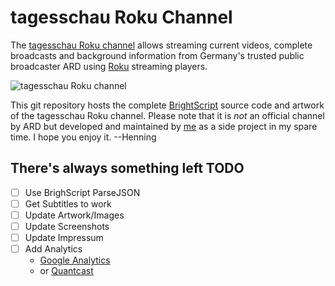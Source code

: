 tagesschau Roku Channel 
=======================

The [tagesschau Roku channel](https://www.roku.com/channels#!details/3517/tagesschau) allows streaming current videos, complete broadcasts and background information from Germany's trusted public broadcaster ARD using [Roku](http://www.roku.com) streaming players.

![tagesschau Roku channel](https://raw.githubusercontent.com/henningSaul/tagesschau-on-roku/master/channelstore-artwork/screenshots/AktuelleVideos.jpg)

This git repository hosts the complete [BrightScript](http://sdkdocs.roku.com/display/sdkdoc/BrightScript+Language+Reference) source code and artwork of the tagesschau Roku channel. Please note that it is *not* an official channel by ARD but developed and maintained by [me](https://github.com/henningSaul) as a side project in my spare time. I hope you enjoy it. --Henning

There's always something left TODO
-----------------------------
- [ ] Use BrighScript ParseJSON
- [ ] Get Subtitles to work
- [ ] Update Artwork/Images
- [ ] Update Screenshots
- [ ] Update Impressum
- [ ] Add Analytics
  - [Google Analytics](http://bloggingwordpress.com/2012/04/google-analytics-for-roku-developers/)
  - or [Quantcast](https://github.com/quantcast/roku-measurement)

